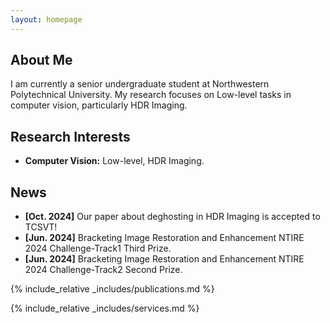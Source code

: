 ```yaml
---
layout: homepage
---
```


## About Me

I am currently a senior undergraduate student at Northwestern Polytechnical University. My research focuses on Low-level tasks in computer vision, particularly HDR Imaging.

## Research Interests

- **Computer Vision:** Low-level, HDR Imaging.


## News

- **[Oct. 2024]** Our paper about deghosting in HDR Imaging is accepted to TCSVT!
- **[Jun. 2024]** Bracketing Image Restoration and Enhancement NTIRE 2024 Challenge-Track1 Third Prize.
- **[Jun. 2024]** Bracketing Image Restoration and Enhancement NTIRE 2024 Challenge-Track2 Second Prize.

{% include_relative _includes/publications.md %}

{% include_relative _includes/services.md %}
